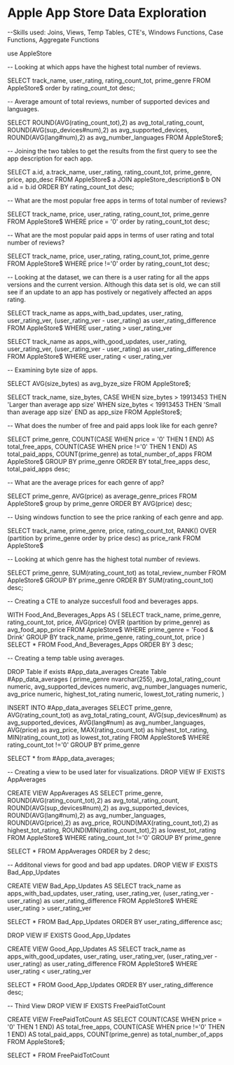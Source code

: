 # Apple App Store Data Exploration

--Skills used:  Joins, Views, Temp Tables, CTE's, Windows Functions, Case Functions, Aggregate Functions 

use AppleStore

-- Looking at which apps have the highest total number of reviews.

SELECT track_name, user_rating, rating_count_tot, prime_genre
FROM AppleStore$
order by rating_count_tot desc;



-- Average amount of total reviews, number of supported devices and languages. 

SELECT ROUND(AVG(rating_count_tot),2) as avg_total_rating_count, ROUND(AVG(sup_devices#num),2) as avg_supported_devices, ROUND(AVG(lang#num),2) as avg_number_languages
FROM AppleStore$;



-- Joining the two tables to get the results from the first query to see the app description for each app.

SELECT a.id, a.track_name, user_rating, rating_count_tot, prime_genre, price, app_desc
FROM AppleStore$ a
 JOIN appleStore_description$ b
ON a.id = b.id
ORDER BY rating_count_tot desc;



-- What are the most popular free apps in terms of total number of reviews?

SELECT track_name, price, user_rating, rating_count_tot, prime_genre
FROM AppleStore$
WHERE price = '0'
order by rating_count_tot desc;



-- What are the most popular paid apps in terms of user rating and total number of reviews?

SELECT track_name, price, user_rating, rating_count_tot, prime_genre
FROM AppleStore$
WHERE price !='0'
order by rating_count_tot desc;



-- Looking at the dataset, we can there is a user rating for all the apps versions and the current version. Although this data set is old, we can still see if an update to an app has postively or negatively affected an apps rating.

SELECT track_name as apps_with_bad_updates, user_rating, user_rating_ver, (user_rating_ver - user_rating) as user_rating_difference
FROM AppleStore$
WHERE user_rating > user_rating_ver

SELECT track_name as apps_with_good_updates, user_rating, user_rating_ver, (user_rating_ver - user_rating) as user_rating_difference
FROM AppleStore$
WHERE user_rating < user_rating_ver



-- Examining byte size of apps.

SELECT AVG(size_bytes) as avg_byze_size
FROM AppleStore$;

SELECT track_name, size_bytes,
CASE
	WHEN size_bytes > 19913453 THEN 'Larger than average app size'
	WHEN size_bytes < 19913453 THEN 'Small than average app size' 
	END as app_size
FROM AppleStore$;



--  What does the number of free and paid apps look like for each genre?

SELECT prime_genre,
COUNT(CASE
		WHEN price = '0'
			THEN 1
			END) AS total_free_apps,
COUNT(CASE
		WHEN price !='0'
			THEN 1
			END) AS total_paid_apps,
COUNT(prime_genre) as total_number_of_apps
FROM AppleStore$
GROUP BY prime_genre
ORDER BY total_free_apps desc, total_paid_apps desc;



-- What are the average prices for each genre of app?

SELECT prime_genre, AVG(price) as average_genre_prices
FROM AppleStore$
group by prime_genre
ORDER BY AVG(price) desc;

-- Using windows function to see the price ranking of each genre and app.

SELECT track_name, prime_genre, price, rating_count_tot, RANK() OVER (partition by prime_genre order by price desc) as price_rank
FROM AppleStore$


-- Looking at which genre has the highest total number of reviews. 

SELECT prime_genre, SUM(rating_count_tot) as total_review_number
FROM AppleStore$
GROUP BY prime_genre
ORDER BY SUM(rating_count_tot) desc;


-- Creating a CTE to analyze succesfull food and beverages apps.

WITH Food_And_Beverages_Apps AS
(
SELECT track_name, prime_genre, rating_count_tot, price, AVG(price) OVER (partition by prime_genre) as avg_food_app_price
FROM AppleStore$
WHERE prime_genre = 'Food & Drink'
GROUP BY track_name, prime_genre, rating_count_tot, price
)
SELECT *
FROM Food_And_Beverages_Apps
ORDER BY 3 desc;



-- Creating a temp table using averages.

DROP Table if exists #App_data_averages
Create Table #App_data_averages
(
prime_genre nvarchar(255),
avg_total_rating_count numeric,
avg_supported_devices numeric,
avg_number_languages numeric,
avg_price numeric,
highest_tot_rating numeric,
lowest_tot_rating numeric,
)

INSERT INTO #App_data_averages
SELECT prime_genre, AVG(rating_count_tot) as avg_total_rating_count, AVG(sup_devices#num) as avg_supported_devices, AVG(lang#num) as avg_number_languages, AVG(price) as avg_price, MAX(rating_count_tot) as highest_tot_rating, MIN(rating_count_tot) as lowest_tot_rating 
FROM AppleStore$
WHERE rating_count_tot !='0'
GROUP BY prime_genre

SELECT *
from #App_data_averages;



-- Creating a view to be used later for visualizations.
DROP VIEW IF EXISTS AppAverages

CREATE VIEW AppAverages AS
SELECT prime_genre, ROUND(AVG(rating_count_tot),2) as avg_total_rating_count, ROUND(AVG(sup_devices#num),2) as avg_supported_devices, ROUND(AVG(lang#num),2) as avg_number_languages, ROUND(AVG(price),2) as avg_price, ROUND(MAX(rating_count_tot),2) as highest_tot_rating, ROUND(MIN(rating_count_tot),2) as lowest_tot_rating 
FROM AppleStore$
WHERE rating_count_tot !='0'
GROUP BY prime_genre

SELECT * 
FROM AppAverages
ORDER by 2 desc;



-- Additonal views for good and bad app updates.
DROP VIEW IF EXISTS Bad_App_Updates

CREATE VIEW Bad_App_Updates AS
SELECT track_name as apps_with_bad_updates, user_rating, user_rating_ver, (user_rating_ver - user_rating) as user_rating_difference
FROM AppleStore$
WHERE user_rating > user_rating_ver

SELECT *
FROM Bad_App_Updates
ORDER BY user_rating_difference asc;

DROP VIEW IF EXISTS Good_App_Updates

CREATE VIEW Good_App_Updates AS
SELECT track_name as apps_with_good_updates, user_rating, user_rating_ver, (user_rating_ver - user_rating) as user_rating_difference
FROM AppleStore$
WHERE user_rating < user_rating_ver

SELECT *
FROM Good_App_Updates
ORDER BY user_rating_difference desc;


-- Third View
DROP VIEW IF EXISTS FreePaidTotCount

CREATE VIEW FreePaidTotCount AS
SELECT 
COUNT(CASE
		WHEN price = '0'
			THEN 1
			END) AS total_free_apps,
COUNT(CASE
		WHEN price !='0'
			THEN 1
			END) AS total_paid_apps,
COUNT(prime_genre) as total_number_of_apps
FROM AppleStore$;

SELECT * 
FROM FreePaidTotCount
